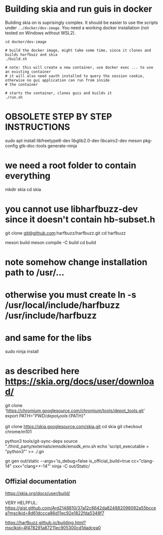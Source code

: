 # Building skia and run guis in docker

Building skia on is suprisingly complex. It should be easier to use the scripts under `../docker/dev-image`.
You need a working docker installation (not tested on Windows without WSL2).

```
cd docker/dev-image

# build the docker image, might take some time, since it clones and builds harfbuzz and skia
./build.sh

# note: this will create a new container, use docker exec ... to use an existing container
# it will also need xauth installed to query the session cookie, otherwise no gui application can run from inside
# the container

# starts the container, clones guis and builds it
./run.sh
```

# OBSOLETE STEP BY STEP INSTRUCTIONS

sudo apt install libfreetype6-dev libglib2.0-dev libcairo2-dev meson pkg-config gtk-doc-tools generate-ninja

# we need a root folder to contain everything
mkdir skia
cd skia

# you cannot use libharfbuzz-dev since it doesn't contain hb-subset.h
git clone git@github.com:harfbuzz/harfbuzz.git
cd harfbuzz

meson build
meson compile -C build
cd build
# note somehow change installation path to /usr/...
# otherwise you must create ln -s /usr/local/include/harfbuzz /usr/include/harfbuzz
# and same for the libs
sudo ninja install

# as described here https://skia.org/docs/user/download/
git clone 'https://chromium.googlesource.com/chromium/tools/depot_tools.git'
export PATH="${PWD}/depot_tools:${PATH}"

git clone https://skia.googlesource.com/skia.git
cd skia
git checkout chrome/m101

python3 tools/git-sync-deps
source "./third_party/externals/emsdk/emsdk_env.sh
echo 'script_executable = "python3"' >> ./.gn

gn gen out/static --args='is_debug=false is_official_build=true cc="clang-14" cxx="clang++-14"'
ninja -C out/Static/

## Offizial documentation

https://skia.org/docs/user/build/

VERY HELPFUL: https://gist.github.com/Ard2148810/37a12c8642da824882098092a55bccea?msclkid=8d61dccca86d11ec92e1822fda5348f7

https://harfbuzz.github.io/building.html?msclkid=4f478291a87211ec905300cd1dadcea0
